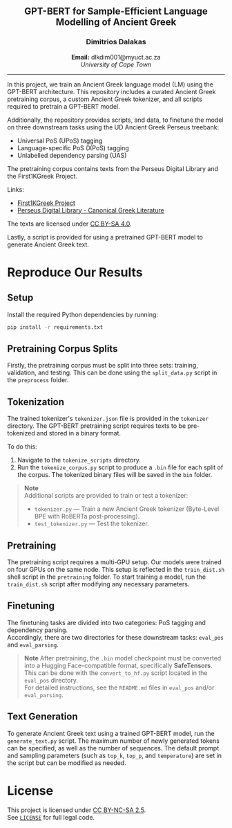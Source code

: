  <h2 align="center"><b>GPT-BERT for Sample-Efficient Language Modelling of Ancient Greek</b></h2>
  <h3 align="center">Dimitrios Dalakas</h3>
  <p align="center">
    <b>Email:</b> dlkdim001@myuct.ac.za<br>
    <i>University of Cape Town</i>
  </p>

---

In this project, we train an Ancient Greek language model (LM) using the GPT-BERT architecture. This repository includes a curated Ancient Greek pretraining corpus, a custom Ancient Greek tokenizer, and all scripts required to pretrain a GPT-BERT model.

Additionally, the repository provides scripts, and data, to finetune the model on three downstream tasks using the UD Ancient Greek Perseus treebank:

- Universal PoS (UPoS) tagging
- Language-specific PoS (XPoS) tagging
- Unlabelled dependency parsing (UAS)

The pretraining corpus contains texts from the Perseus Digital Library and the First1KGreek Project.

Links:

- [First1KGreek Project](https://github.com/OpenGreekAndLatin/First1KGreek)
- [Perseus Digital Library - Canonical Greek Literature](https://github.com/PerseusDL/canonical-greekLit)

The texts are licensed under [CC BY-SA 4.0](https://creativecommons.org/licenses/by-sa/4.0/).

Lastly, a script is provided for using a pretrained GPT-BERT model to generate Ancient Greek text.

# Reproduce Our Results

## Setup

Install the required Python dependencies by running:

```bash
pip install -r requirements.txt
```

## Pretraining Corpus Splits

Firstly, the pretraining corpus must be split into three sets: training, validation, and testing.
This can be done using the `split_data.py` script in the `preprocess` folder.

## Tokenization

The trained tokenizer's `tokenizer.json` file is provided in the `tokenizer` directory. The GPT-BERT pretraining script requires texts to be pre-tokenized and stored in a binary format.

To do this:

1. Navigate to the `tokenize_scripts` directory.
2. Run the `tokenize_corpus.py` script to produce a `.bin` file for each split of the corpus. The tokenized binary files will be saved in the `bin` folder.

> **Note**  
> Additional scripts are provided to train or test a tokenizer:
>
> - `tokenizer.py` — Train a new Ancient Greek tokenizer (Byte-Level BPE with RoBERTa post-processing).
> - `test_tokenizer.py` — Test the tokenizer.

## Pretraining

The pretraining script requires a multi-GPU setup. Our models were trained on four GPUs on the same node. This setup is reflected in the `train_dist.sh` shell script in the `pretraining` folder. To start training a model, run the `train_dist.sh` script after modifying any necessary parameters.

## Finetuning

The finetuning tasks are divided into two categories: PoS tagging and dependency parsing.  
 Accordingly, there are two directories for these downstream tasks: `eval_pos` and `eval_parsing`.

> **Note**
> After pretraining, the `.bin` model checkpoint must be converted into a Hugging Face–compatible format, specifically **SafeTensors**.  
> This can be done with the `convert_to_hf.py` script located in the `eval_pos` directory.  
> For detailed instructions, see the `README.md` files in `eval_pos` and/or `eval_parsing`.

## Text Generation

To generate Ancient Greek text using a trained GPT-BERT model, run the `generate_text.py` script. The maximum number of newly generated tokens can be specified, as well as the number of sequences. The default prompt and sampling parameters (such as `top_k`, `top_p`, and `temperature`) are set in the script but can be modified as needed.

# License

This project is licensed under [CC BY-NC-SA 2.5](https://creativecommons.org/licenses/by-nc-sa/2.5/).  
 See [`LICENSE`](LICENSE) for full legal code.
